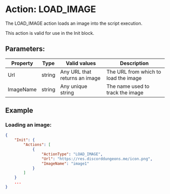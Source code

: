 # Action: LOAD_IMAGE

The LOAD_IMAGE action loads an image into the script execution.

This action is valid for use in the Init block.


## Parameters:

| Property  | Type   | Valid values                  | Description                          |
|-----------|--------|-------------------------------|--------------------------------------|
| Url       | string | Any URL that returns an image | The URL from which to load the image |
| ImageName | string | Any unique string             | The name used to track the image     |

## Example

### Loading an image:

```json
{
	"Init": {
		"Actions": [
			{
				"ActionType": "LOAD_IMAGE",
				"Url": "https://res.discorddungeons.me/icon.png",
				"ImageName": "image1"
			}
		]
	}
	...
}
```